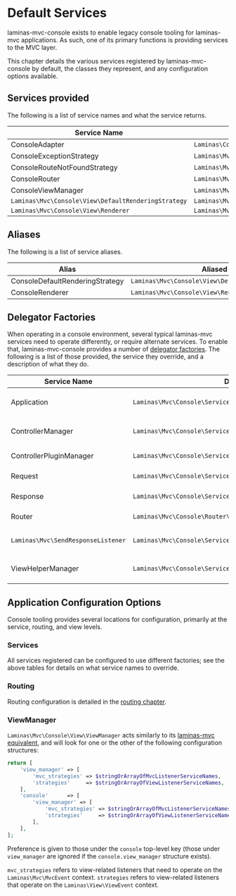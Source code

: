 # Default Services

laminas-mvc-console exists to enable legacy console tooling for laminas-mvc
applications. As such, one of its primary functions is providing services to the
MVC layer.

This chapter details the various services registered by laminas-mvc-console by
default, the classes they represent, and any configuration options available.

## Services provided

The following is a list of service names and what the service returns.

Service Name                                     | Creates instance of
------------------------------------------------ | -------------------
ConsoleAdapter                                   | `Laminas\Console\Adapter\AdapterInterface`
ConsoleExceptionStrategy                         | `Laminas\Mvc\Console\View\ExceptionStrategy`
ConsoleRouteNotFoundStrategy                     | `Laminas\Mvc\Console\View\RouteNotFoundStrategy`
ConsoleRouter                                    | `Laminas\Mvc\Console\Router\SimpleRouteStack`
ConsoleViewManager                               | `Laminas\Mvc\Console\View\ViewManager`
`Laminas\Mvc\Console\View\DefaultRenderingStrategy` | `Laminas\Mvc\Console\View\DefaultRenderingStrategy`
`Laminas\Mvc\Console\View\Renderer`                 | `Laminas\Mvc\Console\View\Renderer`

## Aliases

The following is a list of service aliases.

Alias                           | Aliased to
------------------------------- | ----------
ConsoleDefaultRenderingStrategy | `Laminas\Mvc\Console\View\DefaultRenderingStrategy`
ConsoleRenderer                 | `Laminas\Mvc\Console\View\Renderer`

## Delegator Factories

When operating in a console environment, several typical laminas-mvc services need
to operate differently, or require alternate services. To enable that,
laminas-mvc-console provides a number of [delegator
factories](http://docs.laminas.dev/laminas-servicemanager/delegators/). The
following is a list of those provided, the service they override, and a
description of what they do.

Service Name                    | Delegator Factory                                                   | Description
------------------------------- | ------------------------------------------------------------------- | -----------
Application                     | `Laminas\Mvc\Console\Service\ConsoleApplicationDelegatorFactory`       | In a console environment, attaches the `Laminas\Mvc\Console\View\ViewManager` to the application instance before returning it.
ControllerManager               | `Laminas\Mvc\Console\Service\ControllerManagerDelegatorFactory`        | Attaches an initializer for injecting `AbstractConsoleController` instances with a console adapter.
ControllerPluginManager         | `Laminas\Mvc\Console\Service\ControllerPluginManagerDelegatorFactory`  | Injects the `CreateConsoleNotFoundModel` plugin into the controller `PluginManager`.
Request                         | `Laminas\Mvc\Console\Service\ConsoleRequestDelegatorFactory`           | If a console environment is detected, replaces the request with a `Laminas\Console\Request`.
Response                        | `Laminas\Mvc\Console\Service\ConsoleResponseDelegatorFactory`          | If a console environment is detected, replaces the response with a `Laminas\Console\Response`.
Router                          | `Laminas\Mvc\Console\Router\ConsoleRouterDelegatorFactory`             | If a console environment is detected, replaces the router with the `ConsoleRouter` service.
`Laminas\Mvc\SendResponseListener` | `Laminas\Mvc\Console\Service\ConsoleResponseSenderDelegatorFactory`    | If a console environment is detected, attaches the `Laminas\Mvc\Console\ResponseSender\ConsoleResponseSender` to the `SendResponseListener`.
ViewHelperManager               | `Laminas\Mvc\Console\Service\ConsoleViewHelperManagerDelegatorFactory` | If a console environment is detected, injects override factories for the `url` and `basePath` view helpers into the `HelperPluginManager`.

## Application Configuration Options

Console tooling provides several locations for configuration, primarily at the
service, routing, and view levels.

### Services

All services registered can be configured to use different factories; see the
above tables for details on what service names to override.

### Routing

Routing configuration is detailed in the [routing chapter](routing.md).

### ViewManager

`Laminas\Mvc\Console\View\ViewManager` acts similarly to its [laminas-mvc
equivalent](http://docs.laminas.dev/laminas-mvc/services/#viewmanager), and
will look for one or the other of the following configuration structures:

```php
return [
    'view_manager' => [
        'mvc_strategies' => $stringOrArrayOfMvcListenerServiceNames,
        'strategies'     => $stringOrArrayOfViewListenerServiceNames,
    ],
    'console'      => [
        'view_manager' => [
            'mvc_strategies' => $stringOrArrayOfMvcListenerServiceNames,
            'strategies'     => $stringOrArrayOfViewListenerServiceNames,
        ],
    ],
];
```

Preference is given to those under the `console` top-level key (those under
`view_manager` are ignored if the `console.view_manager` structure exists).

`mvc_strategies` refers to view-related listeners that need to operate on the
`Laminas\Mvc\MvcEvent` context. `strategies` refers to view-related listeners that operate
on the `Laminas\View\ViewEvent` context.
